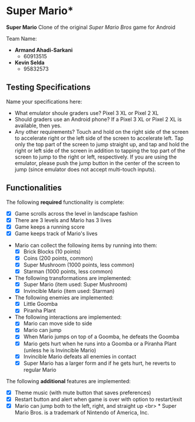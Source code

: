 # Super Mario\*

**Super Mario** Clone of the original *Super Mario Bros* game for Android

Team Name:
* **Armand Ahadi-Sarkani**
  - 60913515
* **Kevin Selda**
  - 95832573

## Testing Specifications
Name your specifications here:
* What emulator shoule graders use? Pixel 3 XL or Pixel 2 XL
* Should graders use an Android phone?  If a Pixel 3 XL or Pixel 2 XL is available, then yes.
* Any other requirements? Touch and hold on the right side of the screen to accelerate right or the left side of the screen to accelerate left. Tap only the top part of the screen to jump straight up, and tap and hold the right or left side of the screen in addition to tapping the top part of the screen to jump to the right or left, respectively. If you are using the emulator, please push the jump button in the center of the screen to jump (since emulator does not accept multi-touch inputs).

## Functionalities
[//]: # (Write [x] to mark off what was accomplished.<br/>)
The following **required** functionality is complete:

* [x] Game scrolls across the level in landscape fashion
* [x] There are 3 levels and Mario has 3 lives
* [x] Game keeps a running score 
* [x] Game keeps track of Mario's lives
* Mario can collect the following items by running into them: 
	- [x] Brick Blocks (10 points)
	- [x] Coins (200 points, common)
	- [x] Super Mushroom (1000 points, less common)
	- [x] Starman (1000 points, less common)
* The following transformations are implemented: 
	- [x] Super Mario (item used: Super Mushroom)
	- [x] Invincible Mario (item used: Starman) 
* The following enemies are implemented: 
	- [x] Little Goomba
	- [x] Piranha Plant
* The following interactions are implemented: 
   - [x] Mario can move side to side
   - [x] Mario can jump
   - [x] When Mario jumps on top of a Goomba, he defeats the Goomba
   - [x] Mario gets hurt when he runs into a Goomba or a Piranha Plant (unless he is Invincible Mario)
   - [x] Invincible Mario defeats all enemies in contact
   - [x] Super Mario has a larger form and if he gets hurt, he reverts to regular Mario

[//]: # (* [ ] Got any features?)
The following **additional** features are implemented:<br/>
   - [x] Theme music (with mute button that saves preferences)
   - [x] Restart button and alert when game is over with option to restart/exit
   - [x] Mario can jump both to the left, right, and straight up
   <br\>
\* Super Mario Bros. is a trademark of Nintendo of America, Inc.

